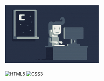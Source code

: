 ![enter image description here](https://raw.githubusercontent.com/AVS1508/AVS1508/master/assets/Night-Coding.gif)


###
![HTML5](https://img.shields.io/badge/HTML5-E34F26?logo=HTML5&logoColor=white&style=for-the-badge)
![CSS3](https://img.shields.io/badge/CSS3-1572B6?logo=CSS3&logoColor=white&style=for-the-badge)

###
